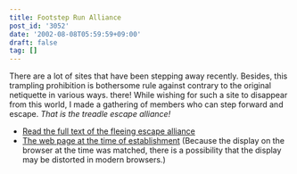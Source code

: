 ```yaml
---
title: Footstep Run Alliance
post_id: '3052'
date: '2002-08-08T05:59:59+09:00'
draft: false
tag: []
---
```


There are a lot of sites that have been stepping away recently. Besides, this trampling prohibition is bothersome rule against contrary to the original netiquette in various ways. there! While wishing for such a site to disappear from this world, I made a gathering of members who can step forward and escape. _That is the treadle escape alliance!_

*   [Read the full text of the fleeing escape alliance](/tag/mine)
*   [The web page at the time of establishment](/old/2001/1/alliance/mine/) (Because the display on the browser at the time was matched, there is a possibility that the display may be distorted in modern browsers.)